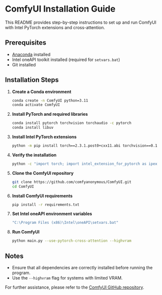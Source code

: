 # ComfyUI Installation Guide

This README provides step-by-step instructions to set up and run ComfyUI with Intel PyTorch extensions and cross-attention.

## Prerequisites
- [Anaconda](https://www.anaconda.com/) installed
- Intel oneAPI toolkit installed (required for `setvars.bat`)
- Git installed

## Installation Steps

1. **Create a Conda environment**
   ```bash
   conda create -n ComfyUI python=3.11
   conda activate ComfyUI
   ```

2. **Install PyTorch and required libraries**
   ```bash
   conda install pytorch torchvision torchaudio -c pytorch
   conda install libuv
   ```

3. **Install Intel PyTorch extensions**
   ```bash
   python -m pip install torch==2.3.1.post0+cxx11.abi torchvision==0.18.1.post0+cxx11.abi torchaudio==2.3.1.post0+cxx11.abi intel-extension-for-pytorch==2.3.110.post0+xpu --extra-index-url https://pytorch-extension.intel.com/release-whl/stable/xpu/us/
   ```

4. **Verify the installation**
   ```bash
   python -c "import torch; import intel_extension_for_pytorch as ipex; print(torch.__version__); print(ipex.__version__); [print(f'[{{i}}]: {{torch.xpu.get_device_properties(i)}}') for i in range(torch.xpu.device_count())];"
   ```

5. **Clone the ComfyUI repository**
   ```bash
   git clone https://github.com/comfyanonymous/ComfyUI.git
   cd ComfyUI
   ```

6. **Install ComfyUI requirements**
   ```bash
   pip install -r requirements.txt
   ```

7. **Set Intel oneAPI environment variables**
   ```bash
   "C:\Program Files (x86)\Intel\oneAPI\setvars.bat"
   ```

8. **Run ComfyUI**
   ```bash
   python main.py --use-pytorch-cross-attention --highvram
   ```

## Notes
- Ensure that all dependencies are correctly installed before running the program.
- Use the `--highvram` flag for systems with limited VRAM.

For further assistance, please refer to the [ComfyUI GitHub repository](https://github.com/comfyanonymous/ComfyUI).
